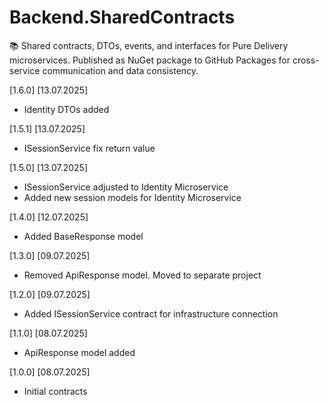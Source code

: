 # Backend.SharedContracts
📚 Shared contracts, DTOs, events, and interfaces for Pure Delivery microservices. Published as NuGet package to GitHub Packages for cross-service communication and data consistency.

[1.6.0] [13.07.2025]
- Identity DTOs added

[1.5.1] [13.07.2025]
- ISessionService fix return value

[1.5.0] [13.07.2025]
- ISessionService adjusted to Identity Microservice
- Added new session models for Identity Microservice

[1.4.0] [12.07.2025]
- Added BaseResponse model

[1.3.0] [09.07.2025]
- Removed ApiResponse model. Moved to separate project

[1.2.0] [09.07.2025]
- Added ISessionService contract for infrastructure connection

[1.1.0] [08.07.2025]
- ApiResponse model added

[1.0.0] [08.07.2025]
- Initial contracts
